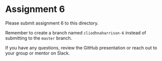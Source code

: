 # Assignment 6

Please submit assignment 6 to this directory.

Remember to create a branch named `cliodhnaharrison-6` 
instead of submitting to the `master` branch.

If you have any questions, review the GitHub presentation or reach
out to your group or mentor on Slack.
